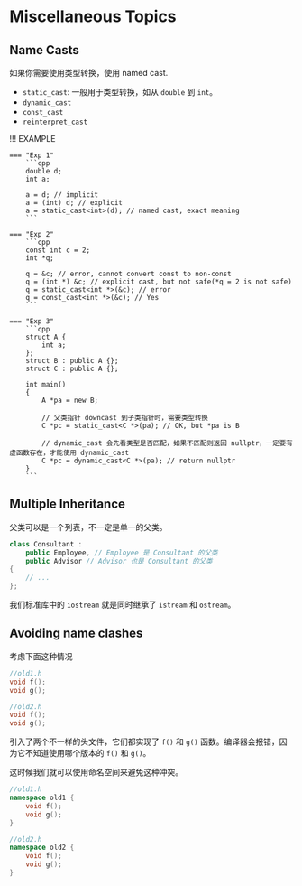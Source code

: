 # **Miscellaneous Topics**

## **Name Casts**

如果你需要使用类型转换，使用 named cast.

- `static_cast`: 一般用于类型转换，如从 `double` 到 `int`。
- `dynamic_cast`
- `const_cast`
- `reinterpret_cast`

!!! EXAMPLE

    === "Exp 1"
        ```cpp
        double d;
        int a;

        a = d; // implicit
        a = (int) d; // explicit
        a = static_cast<int>(d); // named cast, exact meaning
        ```

    === "Exp 2"    
        ```cpp
        const int c = 2;
        int *q;

        q = &c; // error, cannot convert const to non-const
        q = (int *) &c; // explicit cast, but not safe(*q = 2 is not safe)
        q = static_cast<int *>(&c); // error
        q = const_cast<int *>(&c); // Yes
        ```
    
    === "Exp 3"
        ```cpp
        struct A {
            int a;
        };
        struct B : public A {};
        struct C : public A {};

        int main()
        {
            A *pa = new B;

            // 父类指针 downcast 到子类指针时，需要类型转换
            C *pc = static_cast<C *>(pa); // OK, but *pa is B

            // dynamic_cast 会先看类型是否匹配，如果不匹配则返回 nullptr，一定要有虚函数存在，才能使用 dynamic_cast
            C *pc = dynamic_cast<C *>(pa); // return nullptr
        }
        ```

## **Multiple Inheritance**

父类可以是一个列表，不一定是单一的父类。

```cpp
class Consultant :
    public Employee, // Employee 是 Consultant 的父类
    public Advisor // Advisor 也是 Consultant 的父类
{
    // ...
};
```

我们标准库中的 `iostream` 就是同时继承了 `istream` 和 `ostream`。

## **Avoiding name clashes**

考虑下面这种情况

```cpp
//old1.h
void f();
void g();

//old2.h
void f();
void g();
```

引入了两个不一样的头文件，它们都实现了 `f()` 和 `g()` 函数。编译器会报错，因为它不知道使用哪个版本的 `f()` 和 `g()`。

这时候我们就可以使用命名空间来避免这种冲突。

```cpp
//old1.h
namespace old1 {
    void f();
    void g();
}

//old2.h
namespace old2 {
    void f();
    void g();
}
```